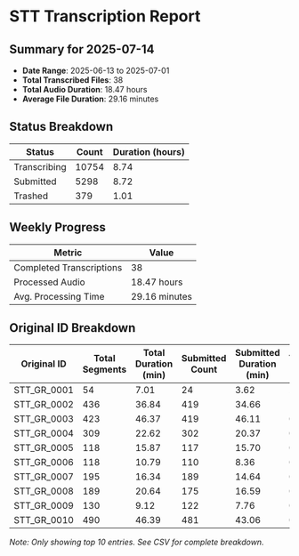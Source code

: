 # STT Transcription Report

## Summary for 2025-07-14

- **Date Range**: 2025-06-13 to 2025-07-01
- **Total Transcribed Files**: 38
- **Total Audio Duration**: 18.47 hours
- **Average File Duration**: 29.16 minutes

## Status Breakdown

| Status | Count | Duration (hours) |
|--------|-------|------------------|
| Transcribing | 10754 | 8.74 |
| Submitted | 5298 | 8.72 |
| Trashed | 379 | 1.01 |

## Weekly Progress

| Metric | Value |
|--------|-------|
| Completed Transcriptions | 38 |
| Processed Audio | 18.47 hours |
| Avg. Processing Time | 29.16 minutes |

## Original ID Breakdown

| Original ID | Total Segments | Total Duration (min) | Submitted Count | Submitted Duration (min) | Transcribing Count | Transcribing Duration (min) | Trashed Count | Trashed Duration (min) |
|-------------|---------------|----------------------|----------------|--------------------------|-------------------|----------------------------|--------------|--------------------------|
| STT_GR_0001 | 54 | 7.01 | 24 | 3.62 | 29 | 3.36 | 1 | 0.03 |
| STT_GR_0002 | 436 | 36.84 | 419 | 34.66 | 11 | 1.69 | 6 | 0.49 |
| STT_GR_0003 | 423 | 46.37 | 419 | 46.11 | 0 | 0.00 | 4 | 0.26 |
| STT_GR_0004 | 309 | 22.62 | 302 | 20.37 | 0 | 0.00 | 7 | 2.25 |
| STT_GR_0005 | 118 | 15.87 | 117 | 15.70 | 0 | 0.00 | 1 | 0.17 |
| STT_GR_0006 | 118 | 10.79 | 110 | 8.36 | 0 | 0.00 | 8 | 2.43 |
| STT_GR_0007 | 195 | 16.34 | 189 | 14.64 | 0 | 0.00 | 6 | 1.70 |
| STT_GR_0008 | 189 | 20.64 | 175 | 16.59 | 0 | 0.00 | 14 | 4.05 |
| STT_GR_0009 | 130 | 9.12 | 122 | 7.76 | 0 | 0.00 | 8 | 1.36 |
| STT_GR_0010 | 490 | 46.39 | 481 | 43.06 | 0 | 0.00 | 9 | 3.33 |

*Note: Only showing top 10 entries. See CSV for complete breakdown.*
